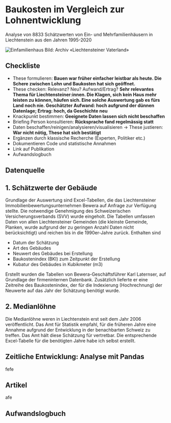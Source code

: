 # Baukosten im Vergleich zur Lohnentwicklung
Analyse von 8833 Schätzwerten von Ein- und Mehrfamilienhäusern in Liechtenstein aus den Jahren 1995-2020

![Einfamilienhaus](https://github.com/ValeskaBlank/Valeskas-Repo/blob/main/Abschlussarbeit%20CAS/Einfamilienhaus-Mauren.jpg)
Bild: Archiv «Liechtensteiner Vaterland»

## Checkliste

* These formulieren: **Bauen war früher einfacher leistbar als heute. Die Schere zwischen Lohn und Baukosten hat sich geöffnet.**
* These checken: Relevanz? Neu? Aufwand/Ertrag? **Sehr relevantes Thema für Liechtensteiner:innen. Die Klagen, sich kein Haus mehr leisten zu können, häufen sich. Eine solche Auswertung gab es fürs Land noch nie. Geschätzter Aufwand: hoch aufgrund der dünnen Datenlage; Ertrag: hoch, da Geschichte neu**
* Knackpunkt bestimmen: **Geeignete Daten lassen sich nicht beschaffen**
* Briefing Person konsultieren: **Rücksprache fand regelmässig statt**
* Daten beschaffen/reinigen/analysieren/visualisieren -> These justieren: **War nicht nötig, These hat sich bestätigt**
* Ergänzen durch klassische Recherche (Experten, Politiker etc.)
* Dokumentieren Code und statistische Annahmen
* Link auf Publikation
* Aufwandslogbuch

## Datenquelle

## 1. Schätzwerte der Gebäude

Grundlage der Auswertung sind Excel-Tabellen, die das Liechtensteiner Immobilienbewertungsunternehmen Bewera auf Anfrage zur Verfügung stellte. Die notwendige Genehmigung des Schweizerischen Versicherungsverbands (SVV) wurde eingeholt. Die Tabellen umfassen Daten von allen Liechtensteiner Gemeinden (die kleinste Gemeinde, Planken, wurde aufgrund der zu geringen Anzahl Daten nicht berücksichtigt) und reichen bis in die 1990er-Jahre zurück. Enthalten sind 
* Datum der Schätzung
* Art des Gebäudes
* Neuwert des Gebäudes bei Erstellung
* Baukostenindex (BKI) zum Zeitpunkt der Erstellung
* Kubatur des Gebäudes in Kubikmeter (m3)

Erstellt wurden die Tabellen von Bewera-Geschäftsführer Karl Laternser, auf Grundlage der firmeninternen Datenbank. Zusätzlich lieferte er eine Zeitreihe des Baukostenindex, der für die Indexierung (Hochrechnung) der Neuwerte auf das Jahr der Schätzung benötigt wurde. 

## 2. Medianlöhne

Die Medianlöhne weren in Liechtenstein erst seit dem Jahr 2006 veröffentlicht. Das Amt für Statistik empfahl, für die früheren Jahre eine Annahme aufgrund der Entwicklung in der benachbarten Schweiz zu treffen. Das Amt hält diese Schätzung für vertretbar. Die entsprechende Excel-Tabelle für die benötigten Jahre habe ich selbst erstellt. 

## Zeitliche Entwicklung: Analyse mit Pandas

fefe

## Artikel

afe

## Aufwandslogbuch
